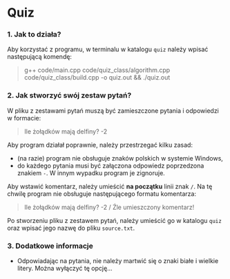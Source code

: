 # Quiz
### 1. Jak to działa?
Aby korzystać z programu, w terminalu w katalogu `quiz` należy wpisać następującą komendę: 
>g++ code/main.cpp code/quiz_class/algorithm.cpp code/quiz_class/build.cpp -o quiz.out && ./quiz.out

### 2. Jak stworzyć swój zestaw pytań?
W pliku z zestawami pytań muszą być zamieszczone pytania i odpowiedzi w formacie:
>Ile żołądków mają delfiny? -2

Aby program działał poprawnie, należy przestrzegać kilku zasad:
- (na razie) program nie obsługuje znaków polskich w systemie Windows,
- do każdego pytania musi być załączona odpowiedz poprzedzona znakiem `-`. W innym wypadku program je zignoruje.

Aby wstawić komentarz, należy umieścić **na początku** linii znak `/`. Na tę chwilę program nie obsługuje następującego formatu komentarza:
>Ile żołądków mają delfiny? -2  / Źle umieszczony komentarz!

Po stworzeniu pliku z zestawem pytań, należy umieścić go w katalogu `quiz` oraz wpisać jego nazwę do pliku `source.txt`.

### 3. Dodatkowe informacje
- Odpowiadając na pytania, nie należy martwić się o znaki białe i wielkie litery. Można wyłączyć tę opcję... 
